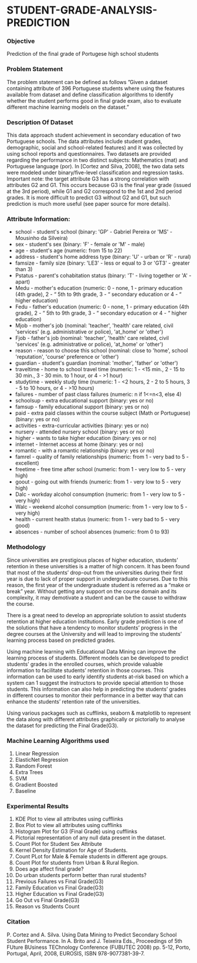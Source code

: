 # STUDENT-GRADE-ANALYSIS-PREDICTION

### Objective
Prediction of the final grade of Portugese high school students

### Problem Statement
The problem statement can be defined as follows ”Given a dataset containing attribute of 396 Portuguese students where using the features available from dataset and define classification algorithms to identify whether the student performs good in final grade exam, also to evaluate different machine learning models on the dataset.”

### Description Of Dataset
This data approach student achievement in secondary education of two Portuguese schools. The data attributes include student grades, demographic, social and school-related features) and it was collected by using school reports and questionnaires. Two datasets are provided regarding the performance in two distinct subjects: Mathematics (mat) and Portuguese language (por). In [Cortez and Silva, 2008], the two data sets were modeled under binary/five-level classification and regression tasks. Important note: the target attribute G3 has a strong correlation with attributes G2 and G1.
This occurs because G3 is the final year grade (issued at the 3rd period), while G1 and G2 correspond to the 1st and 2nd period grades. It is more difficult to predict G3 without G2 and G1, but such prediction is much more useful (see paper source for more details).

### Attribute Information:
* school - student's school (binary: 'GP' - Gabriel Pereira or 'MS' - Mousinho da Silveira)
* sex - student's sex (binary: 'F' - female or 'M' - male)
* age - student's age (numeric: from 15 to 22)
* address - student's home address type (binary: 'U' - urban or 'R' - rural)
* famsize - family size (binary: 'LE3' - less or equal to 3 or 'GT3' - greater than 3)
* Pstatus - parent's cohabitation status (binary: 'T' - living together or 'A' - apart)
* Medu - mother's education (numeric: 0 - none, 1 - primary education (4th grade), 2 - “ 5th to 9th grade, 3 - “ secondary education or 4 - “ higher education)
* Fedu - father's education (numeric: 0 - none, 1 - primary education (4th grade), 2 - “ 5th to 9th grade, 3 - “ secondary education or 4 - “ higher education)
* Mjob - mother's job (nominal: 'teacher', 'health' care related, civil 'services' (e.g. administrative or police), 'at_home' or 'other')
* Fjob - father's job (nominal: 'teacher', 'health' care related, civil 'services' (e.g. administrative or police), 'at_home' or 'other')
* reason - reason to choose this school (nominal: close to 'home', school 'reputation', 'course' preference or 'other')
* guardian - student's guardian (nominal: 'mother', 'father' or 'other')
* traveltime - home to school travel time (numeric: 1 - <15 min., 2 - 15 to 30 min., 3 - 30 min. to 1 hour, or 4 - >1 hour)
* studytime - weekly study time (numeric: 1 - <2 hours, 2 - 2 to 5 hours, 3 - 5 to 10 hours, or 4 - >10 hours)
* failures - number of past class failures (numeric: n if 1<=n<3, else 4)
* schoolsup - extra educational support (binary: yes or no)
* famsup - family educational support (binary: yes or no)
* paid - extra paid classes within the course subject (Math or Portuguese) (binary: yes or no)
* activities - extra-curricular activities (binary: yes or no)
* nursery - attended nursery school (binary: yes or no)
* higher - wants to take higher education (binary: yes or no)
* internet - Internet access at home (binary: yes or no)
* romantic - with a romantic relationship (binary: yes or no)
* famrel - quality of family relationships (numeric: from 1 - very bad to 5 - excellent)
* freetime - free time after school (numeric: from 1 - very low to 5 - very high)
* goout - going out with friends (numeric: from 1 - very low to 5 - very high)
* Dalc - workday alcohol consumption (numeric: from 1 - very low to 5 - very high)
* Walc - weekend alcohol consumption (numeric: from 1 - very low to 5 - very high)
* health - current health status (numeric: from 1 - very bad to 5 - very good)
* absences - number of school absences (numeric: from 0 to 93)


### Methodology
Since universities are prestigious places of higher education, students’ retention in these universities is a matter of high concern. It has been found that most of the students’ drop-out from the universities during their first year is due to lack of proper support in undergraduate courses. Due to this reason, the first year of the undergraduate student is referred as a “make or break” year. Without getting any support on the course domain and its complexity, it may demotivate a student and can be the cause to withdraw the course. 

There is a great need to develop an appropriate solution to assist students retention at higher education institutions. Early grade prediction is one of the solutions that have a tendency to monitor students’ progress in the degree courses at the University and will lead to improving the students’ learning process based on predicted grades. 

Using machine learning with Educational Data Mining can improve the learning process of students. Different models can be developed to predict students’ grades in the enrolled courses, which provide valuable information to facilitate students’ retention in those courses. This information can be used to early identify students at-risk based on which a system can 1 suggest the instructors to provide special attention to those students. This information can also help in predicting the students’ grades in different courses to monitor their performance in a better way that can enhance the students’ retention rate of the universities. 

Using various packages such as cufflinks, seaborn & matplotlib to represent the data along with different attributes graphically or pictorially to analyse the dataset for predicting the Final Grade(G3).

### Machine Learning Algorithms used
1. Linear Regression
2. ElasticNet Regression
3. Random Forest
4. Extra Trees
5. SVM
6. Gradient Boosted
7. Baseline

### Experimental Results
1. KDE Plot to view all attributes using cufflinks
2. Box Plot to view all attributes using cufflinks
3. Histogram Plot for G3 (Final Grade) using cufflinks
4. Pictorial representation of any null data present in the dataset.
5. Count Plot for Student Sex Attribute
6. Kernel Density Estimation for Age of Students.
7. Count PLot for Male & Female students in different age groups.
8. Count Plot for students from Urban & Rural Region.
9. Does age affect final grade?
10. Do urban students perform better than rural students?
11. Previous Failures vs Final Grade(G3)
12. Family Education vs Final Grade(G3)
13. Higher Education vs Final Grade(G3)
14. Go Out vs Final Grade(G3)
15. Reason vs Students Count



### Citation
P. Cortez and A. Silva. Using Data Mining to Predict Secondary School Student Performance. In A. Brito and J. Teixeira Eds., Proceedings of 5th FUture BUsiness TEChnology Conference (FUBUTEC 2008) pp. 5-12, Porto, Portugal, April, 2008, EUROSIS, ISBN 978-9077381-39-7.




